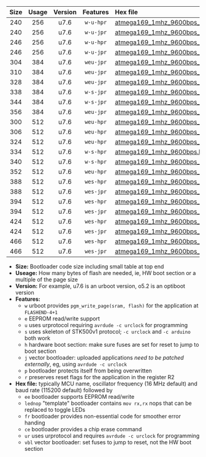 |Size|Usage|Version|Features|Hex file|
|:-:|:-:|:-:|:-:|:--|
|240|256|u7.6|`w-u-hpr`|[atmega169_1mhz_9600bps_ur.hex](https://raw.githubusercontent.com/stefanrueger/urboot/main/atmega169_1mhz_9600bps_ur.hex)|
|240|256|u7.6|`w-u-jpr`|[atmega169_1mhz_9600bps_ur_vbl.hex](https://raw.githubusercontent.com/stefanrueger/urboot/main/atmega169_1mhz_9600bps_ur_vbl.hex)|
|246|256|u7.6|`w-u-hpr`|[atmega169_1mhz_9600bps_lednop_ur.hex](https://raw.githubusercontent.com/stefanrueger/urboot/main/atmega169_1mhz_9600bps_lednop_ur.hex)|
|246|256|u7.6|`w-u-jpr`|[atmega169_1mhz_9600bps_lednop_ur_vbl.hex](https://raw.githubusercontent.com/stefanrueger/urboot/main/atmega169_1mhz_9600bps_lednop_ur_vbl.hex)|
|304|384|u7.6|`weu-jpr`|[atmega169_1mhz_9600bps_ee_ur_vbl.hex](https://raw.githubusercontent.com/stefanrueger/urboot/main/atmega169_1mhz_9600bps_ee_ur_vbl.hex)|
|310|384|u7.6|`weu-jpr`|[atmega169_1mhz_9600bps_ee_lednop_ur_vbl.hex](https://raw.githubusercontent.com/stefanrueger/urboot/main/atmega169_1mhz_9600bps_ee_lednop_ur_vbl.hex)|
|328|384|u7.6|`weu-jpr`|[atmega169_1mhz_9600bps_ee_lednop_fr_ur_vbl.hex](https://raw.githubusercontent.com/stefanrueger/urboot/main/atmega169_1mhz_9600bps_ee_lednop_fr_ur_vbl.hex)|
|338|384|u7.6|`w-s-jpr`|[atmega169_1mhz_9600bps_vbl.hex](https://raw.githubusercontent.com/stefanrueger/urboot/main/atmega169_1mhz_9600bps_vbl.hex)|
|344|384|u7.6|`w-s-jpr`|[atmega169_1mhz_9600bps_lednop_vbl.hex](https://raw.githubusercontent.com/stefanrueger/urboot/main/atmega169_1mhz_9600bps_lednop_vbl.hex)|
|356|384|u7.6|`weu-jpr`|[atmega169_1mhz_9600bps_ee_lednop_fr_ce_ur_vbl.hex](https://raw.githubusercontent.com/stefanrueger/urboot/main/atmega169_1mhz_9600bps_ee_lednop_fr_ce_ur_vbl.hex)|
|300|512|u7.6|`weu-hpr`|[atmega169_1mhz_9600bps_ee_ur.hex](https://raw.githubusercontent.com/stefanrueger/urboot/main/atmega169_1mhz_9600bps_ee_ur.hex)|
|306|512|u7.6|`weu-hpr`|[atmega169_1mhz_9600bps_ee_lednop_ur.hex](https://raw.githubusercontent.com/stefanrueger/urboot/main/atmega169_1mhz_9600bps_ee_lednop_ur.hex)|
|324|512|u7.6|`weu-hpr`|[atmega169_1mhz_9600bps_ee_lednop_fr_ur.hex](https://raw.githubusercontent.com/stefanrueger/urboot/main/atmega169_1mhz_9600bps_ee_lednop_fr_ur.hex)|
|334|512|u7.6|`w-s-hpr`|[atmega169_1mhz_9600bps.hex](https://raw.githubusercontent.com/stefanrueger/urboot/main/atmega169_1mhz_9600bps.hex)|
|340|512|u7.6|`w-s-hpr`|[atmega169_1mhz_9600bps_lednop.hex](https://raw.githubusercontent.com/stefanrueger/urboot/main/atmega169_1mhz_9600bps_lednop.hex)|
|352|512|u7.6|`weu-hpr`|[atmega169_1mhz_9600bps_ee_lednop_fr_ce_ur.hex](https://raw.githubusercontent.com/stefanrueger/urboot/main/atmega169_1mhz_9600bps_ee_lednop_fr_ce_ur.hex)|
|388|512|u7.6|`wes-hpr`|[atmega169_1mhz_9600bps_ee.hex](https://raw.githubusercontent.com/stefanrueger/urboot/main/atmega169_1mhz_9600bps_ee.hex)|
|388|512|u7.6|`wes-jpr`|[atmega169_1mhz_9600bps_ee_vbl.hex](https://raw.githubusercontent.com/stefanrueger/urboot/main/atmega169_1mhz_9600bps_ee_vbl.hex)|
|394|512|u7.6|`wes-hpr`|[atmega169_1mhz_9600bps_ee_lednop.hex](https://raw.githubusercontent.com/stefanrueger/urboot/main/atmega169_1mhz_9600bps_ee_lednop.hex)|
|394|512|u7.6|`wes-jpr`|[atmega169_1mhz_9600bps_ee_lednop_vbl.hex](https://raw.githubusercontent.com/stefanrueger/urboot/main/atmega169_1mhz_9600bps_ee_lednop_vbl.hex)|
|424|512|u7.6|`wes-hpr`|[atmega169_1mhz_9600bps_ee_lednop_fr.hex](https://raw.githubusercontent.com/stefanrueger/urboot/main/atmega169_1mhz_9600bps_ee_lednop_fr.hex)|
|424|512|u7.6|`wes-jpr`|[atmega169_1mhz_9600bps_ee_lednop_fr_vbl.hex](https://raw.githubusercontent.com/stefanrueger/urboot/main/atmega169_1mhz_9600bps_ee_lednop_fr_vbl.hex)|
|466|512|u7.6|`wes-hpr`|[atmega169_1mhz_9600bps_ee_lednop_fr_ce.hex](https://raw.githubusercontent.com/stefanrueger/urboot/main/atmega169_1mhz_9600bps_ee_lednop_fr_ce.hex)|
|466|512|u7.6|`wes-jpr`|[atmega169_1mhz_9600bps_ee_lednop_fr_ce_vbl.hex](https://raw.githubusercontent.com/stefanrueger/urboot/main/atmega169_1mhz_9600bps_ee_lednop_fr_ce_vbl.hex)|

- **Size:** Bootloader code size including small table at top end
- **Useage:** How many bytes of flash are needed, ie, HW boot section or a multiple of the page size
- **Version:** For example, u7.6 is an urboot version, o5.2 is an optiboot version
- **Features:**
  + `w` urboot provides `pgm_write_page(sram, flash)` for the application at `FLASHEND-4+1`
  + `e` EEPROM read/write support
  + `u` uses urprotocol requiring `avrdude -c urclock` for programming
  + `s` uses skeleton of STK500v1 protocol; `-c urclock` and `-c arduino` both work
  + `h` hardware boot section: make sure fuses are set for reset to jump to boot section
  + `j` vector bootloader: uploaded applications *need to be patched externally*, eg, using `avrdude -c urclock`
  + `p` bootloader protects itself from being overwritten
  + `r` preserves reset flags for the application in the register R2
- **Hex file:** typically MCU name, oscillator frequency (16 MHz default) and baud rate (115200 default) followed by
  + `ee` bootloader supports EEPROM read/write
  + `lednop` "template" bootloader contains `mov rx,rx` nops that can be replaced to toggle LEDs
  + `fr` bootloader provides non-essential code for smoother error handing
  + `ce` bootloader provides a chip erase command
  + `ur` uses urprotocol and requires `avrdude -c urclock` for programming
  + `vbl` vector bootloader: set fuses to jump to reset, not the HW boot section
